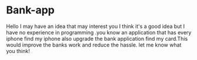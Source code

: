 # Bank-app
Hello I may have an idea that may interest you I think it's a good idea but I have no experience in programming .you know an application that has every iphone find my iphone also upgrade the bank application find my card.This would improve the banks work and reduce the hassle. let me know what you think!
